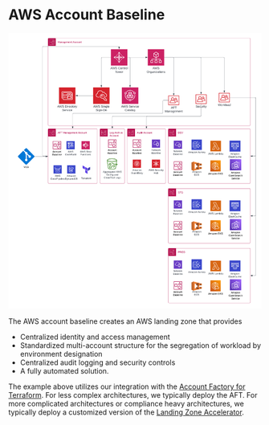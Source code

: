 # AWS Account Baseline
![](./assets/arc_landing_zone.png)

The AWS account baseline creates an AWS landing zone that provides

- Centralized identity and access management
- Standardized multi-account structure for the segregation of workload by environment designation
- Centralized audit logging and security controls
- A fully automated solution.

The example above utilizes our integration with the [Account Factory for Terraform](https://developer.hashicorp.com/terraform/tutorials/aws/aws-control-tower-aft). For less complex architectures, we typically deploy the AFT. For more complicated architectures or compliance heavy architectures, we typically deploy a customized version of the [Landing Zone Accelerator](https://github.com/awslabs/landing-zone-accelerator-on-aws).
